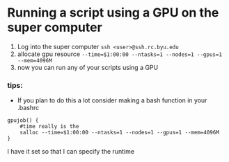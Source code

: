 # Running a script using a GPU on the super computer

1. Log into the super computer `ssh <user>@ssh.rc.byu.edu`
2. allocate gpu resource `--time=$1:00:00 --ntasks=1 --nodes=1 --gpus=1 --mem=4096M`
3. now you can run any of your scripts using a GPU


### tips:
- If you plan to do this a lot consider making a bash function in your .bashrc
```
gpujob() {
    #time really is the
    salloc --time=$1:00:00 --ntasks=1 --nodes=1 --gpus=1 --mem=4096M
}
```
I have it set so that I can specify the runtime
